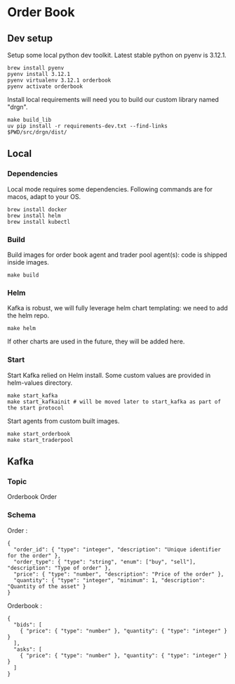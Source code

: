 # Order Book

## Dev setup

Setup some local python dev toolkit. Latest stable python on pyenv is 3.12.1.
```
brew install pyenv
pyenv install 3.12.1
pyenv virtualenv 3.12.1 orderbook
pyenv activate orderbook
```

Install local requirements will need you to build our custom library named "drgn".
```
make build_lib
uv pip install -r requirements-dev.txt --find-links $PWD/src/drgn/dist/
```

## Local

### Dependencies

Local mode requires some dependencies. Following commands are for macos, adapt to your OS.
```
brew install docker
brew install helm
brew install kubectl
```

### Build

Build images for order book agent and trader pool agent(s): code is shipped inside images.
```
make build
```


### Helm

Kafka is robust, we will fully leverage helm chart templating: we need to add the helm repo.
```
make helm
```
If other charts are used in the future, they will be added here.

### Start

Start Kafka relied on Helm install. Some custom values are provided in helm-values directory.
```
make start_kafka
make start_kafkainit # will be moved later to start_kafka as part of the start protocol
```

Start agents from custom built images.
```
make start_orderbook
make start_traderpool
```

 ## Kafka

 ### Topic

Orderbook
Order

### Schema

Order :
```
{
  "order_id": { "type": "integer", "description": "Unique identifier for the order" },
  "order_type": { "type": "string", "enum": ["buy", "sell"], "description": "Type of order" },
  "price": { "type": "number", "description": "Price of the order" },
  "quantity": { "type": "integer", "minimum": 1, "description": "Quantity of the asset" }
}
```
Orderbook :
```
{
  "bids": [
    { "price": { "type": "number" }, "quantity": { "type": "integer" } }
  ],
  "asks": [
    { "price": { "type": "number" }, "quantity": { "type": "integer" } }
  ]
}
```
